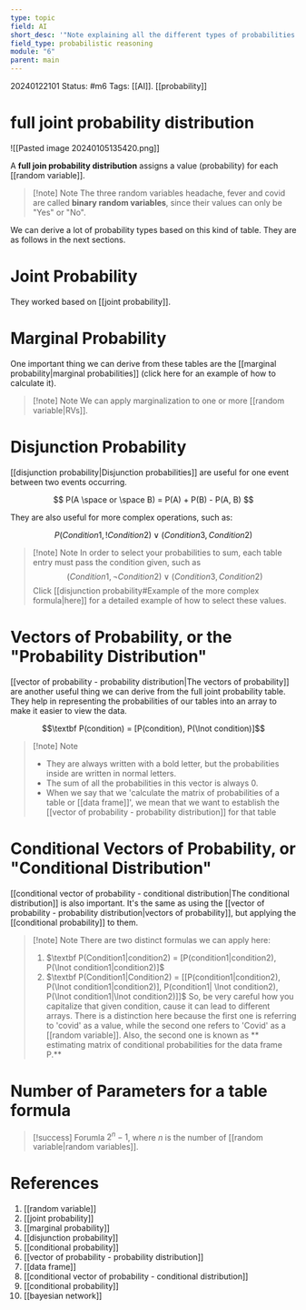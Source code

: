 ```yaml
---
type: topic
field: AI
short_desc: '"Note explaining all the different types of probabilities we can derive from a full joint probability table."'
field_type: probabilistic reasoning
module: "6"
parent: main
---
```

20240122101
Status: #m6
Tags: [[AI]]. [[probability]]

# full joint probability distribution

![[Pasted image 20240105135420.png]]

A **full join probability distribution** assigns a value (probability) for each [[random variable]].

>[!note] Note
>The three random variables headache, fever and covid are called **binary random variables**, since their values can only be "Yes" or "No".

We can derive a lot of probability types based on this kind of table. They are as follows in the next sections.
# Joint Probability

They worked based on [[joint probability]]. 

# Marginal Probability

One important thing we can derive from these tables are the [[marginal probability|marginal probabilities]] (click here for an example of how to calculate it). 

>[!note] Note
> We can apply marginalization to one or more [[random variable|RVs]].

# Disjunction Probability

[[disjunction probability|Disjunction probabilities]] are useful for one event between two events occurring.

$$  P(A \space or \space B) = P(A) + P(B) - P(A, B) $$

They are also useful for more complex operations, such as:

$$P(Condition1,!Condition2) \lor (Condition3, Condition2)$$

>[!note] Note
>In order to select your probabilities to sum, each table entry must pass the condition given, such as $$(Condition1, \lnot Condition2)\lor(Condition3,Condition2)$$
>Click [[disjunction probability#Example of the more complex formula|here]] for a detailed example of how to select these values.

# Vectors of Probability, or the "Probability Distribution"

[[vector of probability - probability distribution|The vectors of probability]] are another useful thing we can derive from the full joint probability table. They help in representing the probabilities of our tables into an array to make it easier to view the data.

$$\textbf P(condition) = [P(condition), P(\lnot condition)]$$
>[!note] Note
>- They are always written with a bold letter, but the probabilities inside are written in normal letters.
>- The sum of all the probabilities in this vector is always 0.
>- When we say that we 'calculate the matrix of probabilities of a table or [[data frame]]', we mean that we want to establish the [[vector of probability - probability distribution]] for that table

# Conditional Vectors of Probability, or "Conditional Distribution"

[[conditional vector of probability - conditional distribution|The conditional distribution]] is also important. It's the same as using the [[vector of probability - probability distribution|vectors of probability]], but applying the [[conditional probability]] to them.

>[!note] Note
>There are two distinct formulas we can apply here:
>1. $\textbf P(Condition1|condition2) = [P(condition1|condition2), P(\lnot condition1|condition2)]$
>2. $\textbf P(Condition1|Condition2) = [[P(condition1|condition2), P(\lnot condition1|condition2)], P(condition1| \lnot condition2), P(\lnot condition1|\lnot condition2)]]$
>So, be very careful how you capitalize that given condition, cause it can lead to different arrays. There is a distinction here because the first one is referring to 'covid' as a value, while the second one refers to 'Covid' as a [[random variable]].
>Also, the second one is known as ** estimating matrix of conditional probabilities for the data frame P.**

# Number of Parameters for a table formula

>[!success] Forumla
>$2^{n}-1$, where $n$ is the number of [[random variable|random variables]].


# References

1. [[random variable]]
2. [[joint probability]]
3. [[marginal probability]]
4. [[disjunction probability]]
5. [[conditional probability]]
6. [[vector of probability - probability distribution]]
7. [[data frame]]
8. [[conditional vector of probability - conditional distribution]]
9. [[conditional probability]]
10. [[bayesian network]]
